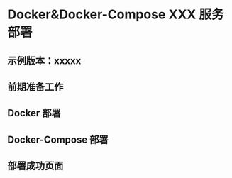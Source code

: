 # Docker&Docker-Compose XXX 服务部署

## 示例版本：xxxxx

## 前期准备工作

## Docker 部署

## Docker-Compose 部署

## 部署成功页面